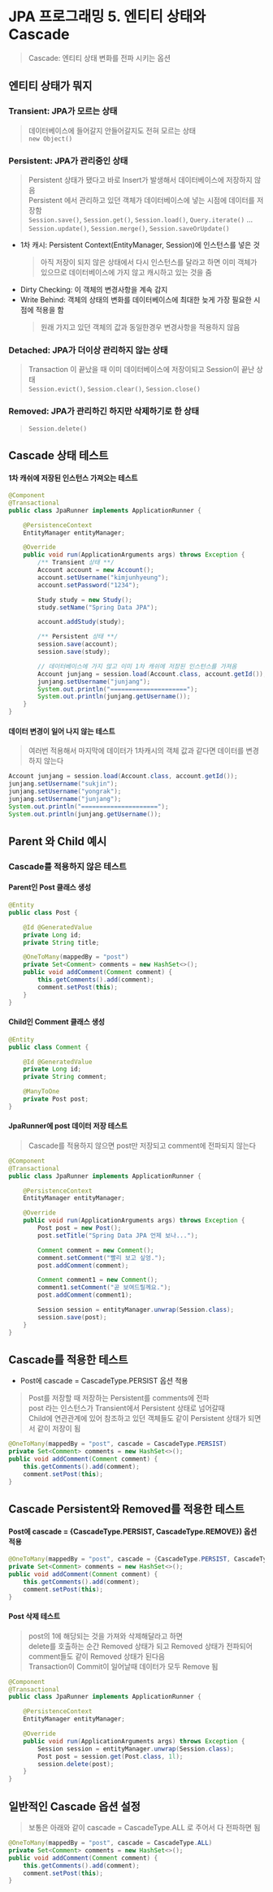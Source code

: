 # JPA 프로그래밍 5. 엔티티 상태와 Cascade
> Cascade: 엔티티 상태​ 변화를 전파 시키는 옵션  

## 엔티티 상태​가 뭐지
### Transient: JPA가 모르는 상태
> 데이터베이스에 들어갈지 안들어갈지도 전혀 모르는 상태  
> `new Object()`  
### Persistent: JPA가 관리중인 상태
> Persistent 상태가 됐다고 바로 Insert가 발생해서 데이터베이스에 저장하지 않음  
> Persistent 에서 관리하고 있던 객체가 데이터베이스에 넣는 시점에 데이터를 저장함  
> `Session.save()`, `Session.get()`, `Session.load()`, `Query.iterate()` ...  
> `Session.update()`, `Session.merge()`, `Session.saveOrUpdate()`  
- 1차 캐시: Persistent Context(EntityManager, Session)에 인스턴스를 넣은 것  
  > 아직 저장이 되지 않은 상태에서 다시 인스턴스를 달라고 하면 이미 객체가 있으므로 데이터베이스에 가지 않고 캐시하고 있는 것을 줌  
- Dirty Checking: 이 객체의 변경사항을 계속 감지
- Write Behind: 객체의 상태의 변화를 데이터베이스에 최대한 늦게 가장 필요한 시점에 적용을 함  
  > 원래 가지고 있던 객체의 값과 동일한경우 변경사항을 적용하지 않음  

### Detached: JPA가 더이상 관리하지 않는 상태
> Transaction 이 끝났을 때 이미 데이터베이스에 저장이되고 Session이 끝난 상태  
> `Session.evict()`, `Session.clear()`, `Session.close()`  

### Removed: JPA가 관리하긴 하지만 삭제하기로 한 상태 
> `Session.delete()`  

## Cascade 상태 테스트
#### 1차 캐쉬에 저장된 인스턴스 가져오는 테스트
```java
@Component
@Transactional
public class JpaRunner implements ApplicationRunner {

    @PersistenceContext
    EntityManager entityManager;

    @Override
    public void run(ApplicationArguments args) throws Exception {
        /** Transient 상태 **/
        Account account = new Account();
        account.setUsername("kimjunhyeung");
        account.setPassword("1234");

        Study study = new Study();
        study.setName("Spring Data JPA");

        account.addStudy(study);

        /** Persistent 상태 **/
        session.save(account);
        session.save(study);

        // 데이터베이스에 가지 않고 이미 1차 캐쉬에 저장된 인스턴스를 가져옴 
        Account junjang = session.load(Account.class, account.getId());
        junjang.setUsername("junjang");
        System.out.println("=====================");
        System.out.println(junjang.getUsername());
    }
}
```

#### 데이터 변경이 일어 나지 않는 테스트
> 여러번 적용해서 마지막에 데이터가 1차캐시의 객체 값과 같다면 데이터를 변경하지 않는다  
```java
Account junjang = session.load(Account.class, account.getId());
junjang.setUsername("sukjin");
junjang.setUsername("yongrak");
junjang.setUsername("junjang");
System.out.println("=====================");
System.out.println(junjang.getUsername());
```

## Parent 와 Child 예시
### Cascade를 적용하지 않은 테스트
#### Parent인 Post 클래스 생성
```java
@Entity
public class Post {

    @Id @GeneratedValue
    private Long id;
    private String title;

    @OneToMany(mappedBy = "post")
    private Set<Comment> comments = new HashSet<>();
    public void addComment(Comment comment) {
        this.getComments().add(comment);
        comment.setPost(this);
    }
}
```

#### Child인 Comment 클래스 생성
```java
@Entity
public class Comment {

    @Id @GeneratedValue
    private Long id;
    private String comment;

    @ManyToOne
    private Post post;
}
```

#### JpaRunner에 post 데이터 저장 테스트
> Cascade를 적용하지 않으면 post만 저장되고 comment에 전파되지 않는다  
```java
@Component
@Transactional
public class JpaRunner implements ApplicationRunner {

    @PersistenceContext
    EntityManager entityManager;

    @Override
    public void run(ApplicationArguments args) throws Exception {
        Post post = new Post();
        post.setTitle("Spring Data JPA 언제 보나...");

        Comment comment = new Comment();
        comment.setComment("빨리 보고 싶엉.");
        post.addComment(comment);

        Comment comment1 = new Comment();
        comment1.setComment("곧 보여드릴께요.");
        post.addComment(comment1);

        Session session = entityManager.unwrap(Session.class);
        session.save(post);
    }
}
```

## Cascade를 적용한 테스트
- Post에 cascade = CascadeType.PERSIST 옵션 적용  
> Post를 저장할 때 저장하는 Persistent를 comments에 전파  
> post 라는 인스턴스가 Transient에서 Persistent 상태로 넘어갈때   
> Child에 연관관계에 있어 참조하고 있던 객체들도 같이 Persistent 상태가 되면서 같이 저장이 됨  
```java
@OneToMany(mappedBy = "post", cascade = CascadeType.PERSIST)
private Set<Comment> comments = new HashSet<>();
public void addComment(Comment comment) {
    this.getComments().add(comment);
    comment.setPost(this);
}
```

## Cascade Persistent와 Removed를 적용한 테스트
#### Post에 cascade = {CascadeType.PERSIST, CascadeType.REMOVE}) 옵션 적용  
```java
@OneToMany(mappedBy = "post", cascade = {CascadeType.PERSIST, CascadeType.REMOVE})
private Set<Comment> comments = new HashSet<>();
public void addComment(Comment comment) {
    this.getComments().add(comment);
    comment.setPost(this);
}
```

#### Post 삭제 테스트
> post의 1에 해당되는 것을 가져와 삭제해달라고 하면  
> delete를 호출하는 순간 Removed 상태가 되고 Removed 상태가 전파되어 comment들도 같이 Removed 상태가 된다음  
> Transaction이 Commit이 일어날때 데이터가 모두 Remove 됨  
```java
@Component
@Transactional
public class JpaRunner implements ApplicationRunner {

    @PersistenceContext
    EntityManager entityManager;

    @Override
    public void run(ApplicationArguments args) throws Exception {
        Session session = entityManager.unwrap(Session.class);
        Post post = session.get(Post.class, 1l);
        session.delete(post);
    }
}
```

## 일반적인 Cascade 옵션 설정
> 보통은 아래와 같이 cascade = CascadeType.ALL 로 주어서 다 전파하면 됨  
```java
@OneToMany(mappedBy = "post", cascade = CascadeType.ALL)
private Set<Comment> comments = new HashSet<>();
public void addComment(Comment comment) {
    this.getComments().add(comment);
    comment.setPost(this);
}
```